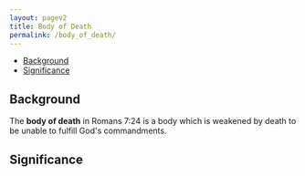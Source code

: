 ```yaml
---
layout: pagev2
title: Body of Death
permalink: /body_of_death/
---
```

- [Background](#background)
- [Significance](#significance)

## Background

The **body of death** in Romans 7:24 is a body which is weakened by death to be unable to fulfill God's commandments.

## Significance
